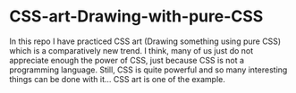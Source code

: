 # CSS-art-Drawing-with-pure-CSS
In this repo I have practiced CSS art (Drawing something using pure CSS) which is a comparatively new trend. I think, many of us just do not appreciate enough the power of CSS, just because CSS is not a programming language. Still, CSS is quite powerful and so many interesting things can be done with it... CSS art is one of the example.
